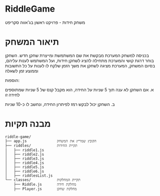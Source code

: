 # RiddleGame

משחק חידות - פרויקט ראשון בג'אווה סקריפט

# תיאור המשחק

בכניסה למשחק המערכת מבקשת את שם המשתמשת ומייצרת שחקן חדש.
השחקן בוחר דרגת קושי והמערכת מתחילה להציג לשחקן חידות, ועל המשתמש לענות עליהם, 
בסיום המשחק, המערכת מציגה לשחקן את משך הזמן שלקח לו לענות על כל התשובות וממוצע זמן לשאלה

הוספות:

א. אם השחקן לא ענה תוך 5 שניות על החידה, הוא מקבל קנס של 5 שניות שמתוספים לחידה זו

ב. השחקן יכול לבקש רמז לפיתרון החידה, ונחשב לו כ-10 שניות 

# מבנה תקיות
```
riddle-game/
├── app.js              הקובץ שמריץ את המשחק 
├── riddles/            תקיית החידות
│   ├── riddle1.js
│   ├── riddle2.js
│   ├── riddle3.js
│   ├── riddle4.js
│   ├── riddle5.js
│   ├── riddle6.js
│   ├── riddlesList.js
└── classes/            תקיית המחלקות 
    ├── Riddle.js       מחלקת חידה
    ├── Player.js       מחלקת שחקן
```